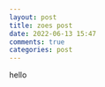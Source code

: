 ```yaml
---
layout: post
title: zoes post
date: 2022-06-13 15:47
comments: true
categories: post
---
```

hello 
